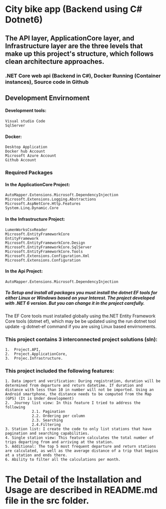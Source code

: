 # City bike app (Backend using C# Dotnet6)
## The API layer, ApplicationCore layer, and Infrastructure layer are the three levels that make up this project's structure, which follows clean architecture approaches.
### .NET Core web api (Backend in C#), Docker Running (Container instances), Source code in Github
## Development Envirnoment
#### Development tools:
	Visual studio Code
	SqlServer

#### Docker:
	Desktop Application
	Docker hub Account
	Microsoft Azure Account
	Github Account
### Required Packages
#### In the ApplicationCore Project:
	AutoMapper.Extensions.Microsoft.DependencyInjection
	Microsoft.Extensions.Logging.Abstractions
	Microsoft.AspNetCore.Http.Features
	System.Linq.Dynamic.Core
#### In the Infrastructure Project:
	LumenWorksCsvReader
	Microsoft.EntityFrameworkCore
	EntityFramework
	Microsoft.EntityFrameworkCore.Design
	Microsoft.EntityFrameworkCore.SqlServer
	Microsoft.EntityFrameworkCore.Tools
	Microsoft.Extensions.Configuration.Xml
	Microsoft.Extensions.Configuration
#### In the Api Project:
	AutoMapper.Extensions.Microsoft.DependencyInjection
##### To Setup and install all packages you must install the dotnet EF tools for either Linux or Windows based on your Interest. The project developed with .NET 6 version. But you can change it in the project carefully.
The EF Core tools must installed globally using the.NET Entity Framework Core tools (dotnet ef), which may be be updated using the run dotnet tool update -g dotnet-ef command if you are using Linux based envirnoments.
### This project contains 3 interconnected project solutions (sln):
	1.  Project.API,
	2.  Project.ApplicationCore,
	3.  Projec.Infrastructure.
### This project included the following features:
	1. Data import and verification: During registration, duration will be determined from departure and return datetime. If duration and distance with less than 10 in number will not be imported. Using an Android smartphone, the distance needs to be computed from the Map (GPS) (It is Under development)
	2.  Journey list view: In this feature I tried to address the following 
				2.1. Pagination
				2.2. Ordering per column
				2.3. Searching
				2.4.Filtering
	3. Station list: I create the code to only list stations that have pagination and searching capabilities.
	4. Single station view: This feature calculates the total number of trips departing from and arriving at the station.
	5. Additional: The top 5 most frequent departure and return stations are calculated, as well as the average distance of a trip that begins at a station and ends there.
	6. Ability to filter all the calculations per month.
# The Detail of the Installation and Usage are described in README.md file in the src folder.
